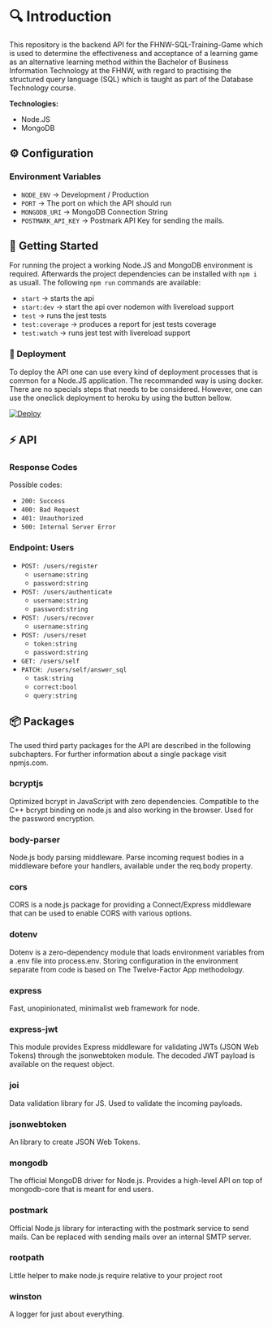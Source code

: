 # 🔍 Introduction
 This repository is the backend API for the FHNW-SQL-Training-Game which is used to determine the effectiveness and acceptance of a learning game as an alternative learning method within the Bachelor of Business Information Technology at the FHNW, with regard to practising the structured query language (SQL) which is taught as part of the Database Technology course.

**Technologies:**
- Node.JS
- MongoDB

## ⚙️ Configuration
### Environment Variables
* `NODE_ENV` -> Development / Production
* `PORT` -> The port on which the API should run
* `MONGODB_URI` -> MongoDB Connection String
* `POSTMARK_API_KEY` -> Postmark API Key for sending the mails.

## 💾 Getting Started
For running the project a working Node.JS and MongoDB environment is required. Afterwards the project dependencies can be installed with `npm i` as usuall.
The following `npm run` commands are available:
- `start` -> starts the api
- `start:dev` -> start the api over nodemon with livereload support
- `test` -> runs the jest tests
- `test:coverage` -> produces a report for jest tests coverage
- `test:watch` -> runs jest test with livereload support

### 🔮 Deployment
To deploy the API one can use every kind of deployment processes that is common for a Node.JS application. The recommanded way is using docker. There are no specials steps that needs to be considered. However, one can use the oneclick deployment to heroku by using the button bellow.


[![Deploy](https://www.herokucdn.com/deploy/button.svg)](https://heroku.com/deploy?template=https://github.com/FHNW-SQL-Training-Game/FHNW-SQL-Training-Game-API)

## ⚡ API

### Response Codes
Possible codes: 
* `200: Success`
* `400: Bad Request`
* `401: Unauthorized`
* `500: Internal Server Error`


### Endpoint: Users
* `POST: /users/register`
  * `username:string`
  * `password:string`
* `POST: /users/authenticate`
  * `username:string`
  * `password:string`
* `POST: /users/recover`
  * `username:string`
* `POST: /users/reset`
  * `token:string`
  * `password:string`
* `GET: /users/self`
* `PATCH: /users/self/answer_sql`
  * `task:string`
  * `correct:bool`
  * `query:string`



## 📦 Packages
The used third party packages for the API are described in the following subchapters. For further information about a single package visit npmjs.com.

### bcryptjs
Optimized bcrypt in JavaScript with zero dependencies. Compatible to the C++ bcrypt binding on node.js and also working in the browser.
Used for the password encryption.

### body-parser
Node.js body parsing middleware.
Parse incoming request bodies in a middleware before your handlers, available under the req.body property.

### cors
CORS is a node.js package for providing a Connect/Express middleware that can be used to enable CORS with various options.

### dotenv
Dotenv is a zero-dependency module that loads environment variables from a .env file into process.env. Storing configuration in the environment separate from code is based on The Twelve-Factor App methodology.

### express
Fast, unopinionated, minimalist web framework for node.

### express-jwt
This module provides Express middleware for validating JWTs (JSON Web Tokens) through the jsonwebtoken module. The decoded JWT payload is available on the request object.

### joi
Data validation library for JS. Used to validate the incoming payloads.

### jsonwebtoken
An library to create JSON Web Tokens.

### mongodb
The official MongoDB driver for Node.js. Provides a high-level API on top of mongodb-core that is meant for end users.

### postmark
Official Node.js library for interacting with the postmark service to send mails. Can be replaced with sending mails over an internal SMTP server.

### rootpath
Little helper to make node.js require relative to your project root

### winston
A logger for just about everything.

